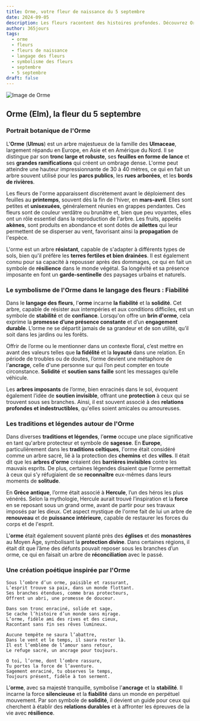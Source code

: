```yaml
---
title: Orme, votre fleur de naissance du 5 septembre
date: 2024-09-05
description: Les fleurs racontent des histoires profondes. Découvrez Orme, votre fleur de naissance du 5 septembre, ses symboles et récits fascinants. Plongez dans sa signification et son langage unique dans l'art floral.
author: 365jours
tags:
  - orme
  - fleurs
  - fleurs de naissance
  - langage des fleurs
  - symbolisme des fleurs
  - septembre
  - 5 septembre
draft: false
---
```



![Image de Orme](https://cdn.pixabay.com/photo/2013/06/26/21/14/leaves-141613_1280.jpg#center)


## Orme (Elm), la fleur du 5 septembre

### Portrait botanique de l'Orme

L'**Orme** (**Ulmus**) est un arbre majestueux de la famille des **Ulmaceae**, largement répandu en Europe, en Asie et en Amérique du Nord. Il se distingue par son **tronc large et robuste**, ses **feuilles en forme de lance** et ses **grandes ramifications** qui créent un ombrage dense. L'orme peut atteindre une hauteur impressionnante de 30 à 40 mètres, ce qui en fait un arbre souvent utilisé pour les **parcs publics**, les **rues arborées**, et les **bords de rivières**.

Les fleurs de l'orme apparaissent discrètement avant le déploiement des feuilles au **printemps**, souvent dès la fin de l'hiver, en **mars-avril**. Elles sont petites et **unisexuées**, généralement réunies en grappes pendantes. Ces fleurs sont de couleur verdâtre ou brunâtre et, bien que peu voyantes, elles ont un rôle essentiel dans la reproduction de l'arbre. Les fruits, appelés **akènes**, sont produits en abondance et sont dotés de **ailettes** qui leur permettent de se disperser au vent, favorisant ainsi la **propagation** de l'espèce.

L'orme est un arbre **résistant**, capable de s'adapter à différents types de sols, bien qu'il préfère les **terres fertiles et bien drainées**. Il est également connu pour sa capacité à repousser après des dommages, ce qui en fait un symbole de **résilience** dans le monde végétal. Sa longévité et sa présence imposante en font un **garde-sentinelle** des paysages urbains et naturels.

### Le symbolisme de l'Orme dans le langage des fleurs : Fiabilité

Dans le **langage des fleurs**, l'**orme** incarne **la fiabilité** et la **solidité**. Cet arbre, capable de résister aux intempéries et aux conditions difficiles, est un symbole de **stabilité** et de **confiance**. Lorsqu'on offre un **brin d'orme**, cela exprime la **promesse d’une présence constante** et d’un **engagement durable**. L’orme ne se départit jamais de sa grandeur et de son utilité, qu’il soit dans les jardins ou les forêts.

Offrir de l’orme ou le mentionner dans un contexte floral, c’est mettre en avant des valeurs telles que **la fidélité** et la **loyauté** dans une relation. En période de troubles ou de doutes, l’orme devient une métaphore de l'**ancrage**, celle d'une personne sur qui l’on peut compter en toute circonstance. **Solidité** et **soutien sans faille** sont les messages qu’elle véhicule.

Les **arbres imposants** de l’orme, bien enracinés dans le sol, évoquent également l’idée de **soutien invisible**, offrant une **protection** à ceux qui se trouvent sous ses branches. Ainsi, il est souvent associé à des **relations profondes et indestructibles**, qu'elles soient amicales ou amoureuses.

### Les traditions et légendes autour de l'Orme

Dans diverses **traditions et légendes**, l’**orme** occupe une place significative en tant qu'arbre protecteur et symbole de **sagesse**. En **Europe**, particulièrement dans les **traditions celtiques**, l'orme était considéré comme un arbre sacré, lié à la protection des **chemins** et des **villes**. Il était dit que les **arbres d'orme** créaient des **barrières invisibles** contre les mauvais esprits. De plus, certaines légendes disaient que l’orme permettait à ceux qui s’y réfugiaient de se **reconnaître** eux-mêmes dans leurs moments de **solitude**.

En **Grèce antique**, l’orme était associé à **Hercule**, l’un des héros les plus vénérés. Selon la mythologie, Hercule aurait trouvé l’inspiration et la **force** en se reposant sous un grand orme, avant de partir pour ses travaux imposés par les dieux. Cet aspect mystique de l'orme fait de lui un arbre de **renouveau** et de **puissance intérieure**, capable de restaurer les forces du corps et de l'esprit.

L'**orme** était également souvent planté près des **églises** et des **monastères** au Moyen Âge, symbolisant la **protection divine**. Dans certaines régions, il était dit que l’âme des défunts pouvait reposer sous les branches d’un orme, ce qui en faisait un arbre de **réconciliation** avec le passé.

### Une création poétique inspirée par l'Orme

```
Sous l’ombre d’un orme, paisible et rassurant,
L’esprit trouve sa paix, dans un monde flottant.
Ses branches étendues, comme bras protecteurs,
Offrent un abri, une promesse de douceur.

Dans son tronc enraciné, solide et sage,
Se cache l’histoire d’un monde sans mirage.
L’orme, fidèle ami des rives et des cieux,
Racontant sans fin ses rêves lumineux.

Aucune tempête ne saura l’abattre,
Dans le vent et le temps, il saura rester là.
Il est l’emblème de l’amour sans retour,
Le refuge sacré, un ancrage pour toujours.

O toi, l’orme, dont l’ombre rassure,
Tu portes la force de l’aventure.
Sagement enraciné, tu observes le temps,
Toujours présent, fidèle à ton serment.
```

L’**orme**, avec sa majesté tranquille, symbolise l'**ancrage** et la **stabilité**. Il incarne la force **silencieuse** et la **fiabilité** dans un monde en perpétuel mouvement. Par son symbole de **solidité**, il devient un guide pour ceux qui cherchent à établir des **relations durables** et à affronter les épreuves de la vie avec **résilience**.
